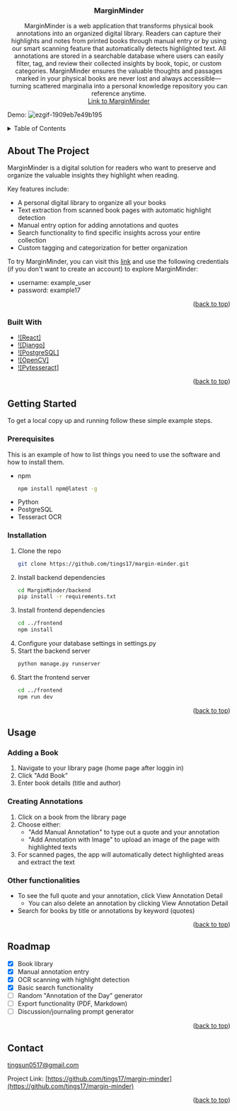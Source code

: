 <h3 align="center">MarginMinder</h3>

  <p align="center">
    MarginMinder is a web application that transforms physical book annotations into an organized digital library. Readers can capture their highlights and notes from printed books through manual entry or by using our smart scanning feature that automatically detects highlighted text. All annotations are stored in a searchable database where users can easily filter, tag, and review their collected insights by book, topic, or custom categories. MarginMinder ensures the valuable thoughts and passages marked in your physical books are never lost and always accessible—turning scattered marginalia into a personal knowledge repository you can reference anytime.
    <br />
    <a href="https://margin-minder-vlue.onrender.com/">Link to MarginMinder</a>
  </p>
</div>

Demo:
![ezgif-1909eb7e49b195](https://github.com/user-attachments/assets/602ddec6-2ccc-4811-bf45-8c56b111bc1e)

<details>
  <summary>Table of Contents</summary>
  <ol>
    <li>
      <a href="#about-the-project">About The Project</a>
      <ul>
        <li><a href="#built-with">Built With</a></li>
      </ul>
    </li>
    <li>
      <a href="#getting-started">Getting Started</a>
      <ul>
        <li><a href="#prerequisites">Prerequisites</a></li>
        <li><a href="#installation">Installation</a></li>
      </ul>
    </li>
    <li><a href="#usage">Usage</a></li>
    <li><a href="#roadmap">Roadmap</a></li>
    <li><a href="#contact">Contact</a></li>
  </ol>
</details>



## About The Project

MarginMinder is a digital solution for readers who want to preserve and organize the valuable insights they highlight when reading.

Key features include:

* A personal digital library to organize all your books
* Text extraction from scanned book pages with automatic highlight detection
* Manual entry option for adding annotations and quotes
* Search functionality to find specific insights across your entire collection
* Custom tagging and categorization for better organization

To try MarginMinder, you can visit this <a href="https://margin-minder-vlue.onrender.com/">link</a> and use the following credentials (if you don't want to create an account) to explore MarginMinder:
* username: example_user
* password: example17

<p align="right">(<a href="#readme-top">back to top</a>)</p>



### Built With

* [![React]][React-url]
* [![Django]][Django-url]
* [![PostgreSQL]][PostgreSQL-url]
* [![OpenCV]][OpenCV-url]
* [![Pytesseract]][Tesseract-url]
<p align="right">(<a href="#readme-top">back to top</a>)</p>



<!-- GETTING STARTED -->
## Getting Started

To get a local copy up and running follow these simple example steps.

### Prerequisites

This is an example of how to list things you need to use the software and how to install them.
* npm
  ```sh
  npm install npm@latest -g
  ```
* Python 
* PostgreSQL
* Tesseract OCR

### Installation

1. Clone the repo
   ```sh
   git clone https://github.com/tings17/margin-minder.git
   ```
2. Install backend dependencies
   ```sh
   cd MarginMinder/backend
   pip install -r requirements.txt
   ```
3. Install frontend dependencies
   ```sh
   cd ../frontend
   npm install
   ```
4. Configure your database settings in settings.py
5. Start the backend server
    ```sh
    python manage.py runserver
    ```
6. Start the frontend server
    ```sh
    cd ../frontend
    npm run dev   
    ```

<p align="right">(<a href="#readme-top">back to top</a>)</p>



<!-- USAGE EXAMPLES -->
## Usage

### Adding a Book
1. Navigate to your library page (home page after loggin in)
2. Click "Add Book"
3. Enter book details (title and author)

### Creating Annotations
1. Click on a book from the library page
2. Choose either:
    * "Add Manual Annotation" to type out a quote and your annotation
    * "Add Annotation with Image" to upload an image of the page with highlighted texts
3. For scanned pages, the app will automatically detect highlighted areas and extract the text

### Other functionalities
* To see the full quote and your annotation, click View Annotation Detail
  * You can also delete an annotation by clicking View Annotation Detail
* Search for books by title or annotations by keyword (quotes)

<p align="right">(<a href="#readme-top">back to top</a>)</p>



<!-- ROADMAP -->
## Roadmap

- [X] Book library
- [X] Manual annotation entry
- [X] OCR scanning with highlight detection
- [X] Basic search functionality
- [ ] Random "Annotation of the Day" generator
- [ ] Export functionality (PDF, Markdown)
- [ ] Discussion/journaling prompt generator

<p align="right">(<a href="#readme-top">back to top</a>)</p>

<!-- CONTACT -->
## Contact

tingsun0517@gmail.com

Project Link: [https://github.com/tings17/margin-minder](https://github.com/tings17/margin-minder)

<p align="right">(<a href="#readme-top">back to top</a>)</p>



<!-- MARKDOWN LINKS & IMAGES -->
<!-- https://www.markdownguide.org/basic-syntax/#reference-style-links -->
[React-url]: https://reactjs.org/
[Django-url]: https://www.djangoproject.com/
[PostgreSQL-url]: https://www.postgresql.org/
[OpenCV-url]: https://opencv.org/
[Tesseract-url]: https://pypi.org/project/pytesseract/
